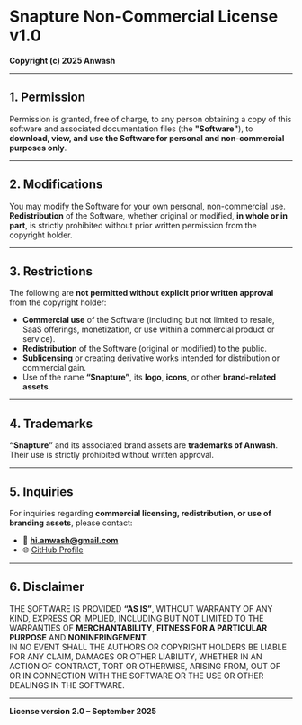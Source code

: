 # Snapture Non-Commercial License v1.0
**Copyright (c) 2025 Anwash**

---

## 1. Permission
Permission is granted, free of charge, to any person obtaining a copy of this software and associated documentation files (the **"Software"**), to **download, view, and use the Software for personal and non-commercial purposes only**.

---

## 2. Modifications
You may modify the Software for your own personal, non-commercial use.  
**Redistribution** of the Software, whether original or modified, **in whole or in part**, is strictly prohibited without prior written permission from the copyright holder.

---

## 3. Restrictions
The following are **not permitted without explicit prior written approval** from the copyright holder:

- **Commercial use** of the Software (including but not limited to resale, SaaS offerings, monetization, or use within a commercial product or service).  
- **Redistribution** of the Software (original or modified) to the public.  
- **Sublicensing** or creating derivative works intended for distribution or commercial gain.  
- Use of the name **“Snapture”**, its **logo**, **icons**, or other **brand-related assets**.

---

## 4. Trademarks
**“Snapture”** and its associated brand assets are **trademarks of Anwash**.  
Their use is strictly prohibited without written approval.

---

## 5. Inquiries
For inquiries regarding **commercial licensing, redistribution, or use of branding assets**, please contact:

- 📧 **hi.anwash@gmail.com**  
- 🌐 [GitHub Profile](https://github.com/anwashsaleem/Snapture/tree/main)

---

## 6. Disclaimer
THE SOFTWARE IS PROVIDED **“AS IS”**, WITHOUT WARRANTY OF ANY KIND, EXPRESS OR IMPLIED, INCLUDING BUT NOT LIMITED TO THE WARRANTIES OF **MERCHANTABILITY**, **FITNESS FOR A PARTICULAR PURPOSE** AND **NONINFRINGEMENT**.  
IN NO EVENT SHALL THE AUTHORS OR COPYRIGHT HOLDERS BE LIABLE FOR ANY CLAIM, DAMAGES OR OTHER LIABILITY, WHETHER IN AN ACTION OF CONTRACT, TORT OR OTHERWISE, ARISING FROM, OUT OF OR IN CONNECTION WITH THE SOFTWARE OR THE USE OR OTHER DEALINGS IN THE SOFTWARE.

---

**License version 2.0 – September 2025**
